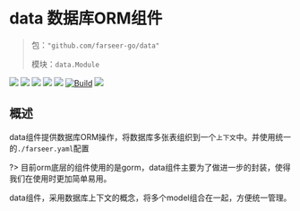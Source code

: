 # data 数据库ORM组件
> 包：`"github.com/farseer-go/data"`
>
> 模块：`data.Module`

![](https://img.shields.io/github/stars/farseer-go?style=social)
![](https://img.shields.io/github/license/farseer-go/data)
![](https://img.shields.io/github/go-mod/go-version/farseer-go/data)
![](https://img.shields.io/github/v/release/farseer-go/data)
![](https://img.shields.io/github/languages/code-size/farseer-go/data)
[![Build](https://github.com/farseer-go/data/actions/workflows/go.yml/badge.svg)](https://github.com/farseer-go/data/actions/workflows/go.yml)
![](https://goreportcard.com/badge/github.com/farseer-go/data)

## 概述
data组件提供数据库ORM操作，将数据库多张表组织到一个`上下文`中。并使用统一的`./farseer.yaml`配置

?> 目前orm底层的组件使用的是gorm，data组件主要为了做进一步的封装，使得我们在使用时更加简单易用。

data组件，采用数据库上下文的概念，将多个model组合在一起，方便统一管理。